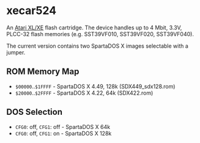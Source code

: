 xecar524
========

An [Atari XL/XE](http://en.wikipedia.org/wiki/Atari_8-bit_family) flash cartridge.
The device handles up to 4 Mbit, 3.3V, PLCC-32 flash memories (e.g. SST39VF010,
SST39VF020, SST39VF040).

The current version contains two SpartaDOS X images selectable with a jumper.

ROM Memory Map
--------------

* `$00000`..`$1FFFF` - SpartaDOS X 4.49, 128k (SDX449\_sdx128.rom)
* `$20000`..`$2FFFF` - SpartaDOS X 4.22, 64k (SDX422.rom)

DOS Selection
-------------

* `CFG0`: off, `CFG1`: off - SpartaDOS X 64k
* `CFG0`: off, `CFG1`: on  - SpartaDOS X 128k
